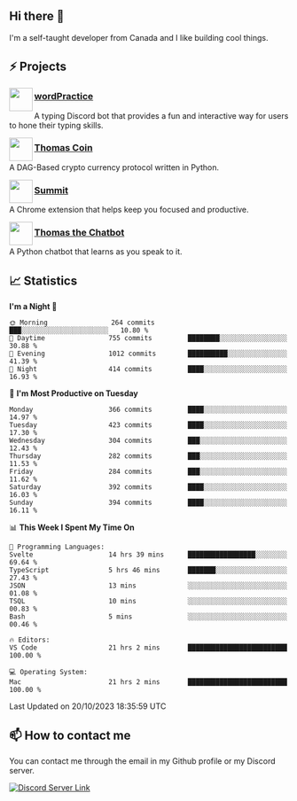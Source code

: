 <h2>Hi there 👋</h2>

<p>I'm a self-taught developer from Canada and I like building cool things.</p>

<h2>⚡ Projects</h2>

<img align="left" src="https://i.imgur.com/BIzs17V.png" width="42" height="42" />
<h3><a target="_blank" href="https://wordpractice.principle.sh/">wordPractice</a></h3>
<p>A typing Discord bot that provides a fun and interactive way for users to hone their typing skills.</p>

<img align="left" src="https://i.imgur.com/4FdQpgN.png" width="42" height="42" />
<h3><a href="https://github.com/principle105/thomas-coin">Thomas Coin</a></h3>
<p>A DAG-Based crypto currency protocol written in Python.</p>

<img align="left" src="https://i.imgur.com/Ly8Atho.png" width="42" height="42" />
<h3><a href="https://summit.sh/">Summit</a></h3>
<p>A Chrome extension that helps keep you focused and productive.</p>

<img align="left" src="https://i.imgur.com/hA9YF2s.png" width="42" height="42" />
<h3><a href="https://github.com/principle105/thomasthechatbot">Thomas the Chatbot</a></h3>
<p>A Python chatbot that learns as you speak to it.</p>

<h2>📈 Statistics</h2>

<!--START_SECTION:waka-->
**I'm a Night 🦉** 

```text
🌞 Morning                264 commits         ███░░░░░░░░░░░░░░░░░░░░░░   10.80 % 
🌆 Daytime                755 commits         ████████░░░░░░░░░░░░░░░░░   30.88 % 
🌃 Evening                1012 commits        ██████████░░░░░░░░░░░░░░░   41.39 % 
🌙 Night                  414 commits         ████░░░░░░░░░░░░░░░░░░░░░   16.93 % 
```
📅 **I'm Most Productive on Tuesday** 

```text
Monday                   366 commits         ████░░░░░░░░░░░░░░░░░░░░░   14.97 % 
Tuesday                  423 commits         ████░░░░░░░░░░░░░░░░░░░░░   17.30 % 
Wednesday                304 commits         ███░░░░░░░░░░░░░░░░░░░░░░   12.43 % 
Thursday                 282 commits         ███░░░░░░░░░░░░░░░░░░░░░░   11.53 % 
Friday                   284 commits         ███░░░░░░░░░░░░░░░░░░░░░░   11.62 % 
Saturday                 392 commits         ████░░░░░░░░░░░░░░░░░░░░░   16.03 % 
Sunday                   394 commits         ████░░░░░░░░░░░░░░░░░░░░░   16.11 % 
```


📊 **This Week I Spent My Time On** 

```text
💬 Programming Languages: 
Svelte                   14 hrs 39 mins      █████████████████░░░░░░░░   69.64 % 
TypeScript               5 hrs 46 mins       ███████░░░░░░░░░░░░░░░░░░   27.43 % 
JSON                     13 mins             ░░░░░░░░░░░░░░░░░░░░░░░░░   01.08 % 
TSQL                     10 mins             ░░░░░░░░░░░░░░░░░░░░░░░░░   00.83 % 
Bash                     5 mins              ░░░░░░░░░░░░░░░░░░░░░░░░░   00.46 % 

🔥 Editors: 
VS Code                  21 hrs 2 mins       █████████████████████████   100.00 % 

💻 Operating System: 
Mac                      21 hrs 2 mins       █████████████████████████   100.00 % 
```


 Last Updated on 20/10/2023 18:35:59 UTC
<!--END_SECTION:waka-->

<h2>📫 How to contact me</h2>

You can contact me through the email in my Github profile or my Discord server.

[![Discord Server Link](https://dcbadge.vercel.app/api/server/DHnk46C)](https://discord.gg/DHnk46C)

